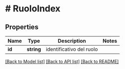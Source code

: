 # # RuoloIndex

## Properties

Name | Type | Description | Notes
------------ | ------------- | ------------- | -------------
**id** | **string** | identificativo del ruolo |

[[Back to Model list]](../../README.md#models) [[Back to API list]](../../README.md#endpoints) [[Back to README]](../../README.md)
